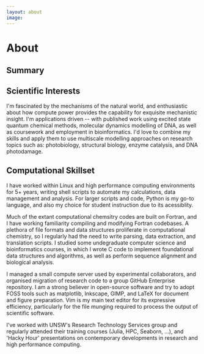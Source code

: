 ```yaml
---
layout: about
image: 
---
```


# About

## Summary
<!--author-->

## Scientific Interests
I'm fascinated by the mechanisms of the natural world, and enthusiastic about how compute power provides the capability for exquisite mechanistic insight. I'm applications driven -- with published work using excited state quantum chemical methods, molecular dynamics modelling of DNA, as well as coursework and employment in bioinformatics. I'd love to combine my skills and apply them to use multiscale modelling approaches on research topics such as: photobiology, structural biology, enzyme catalysis, and DNA photodamage.

## Computational Skillset
I have worked within Linux and high performance computing environments for 5+ years, writing shell scripts to automate my calculations, data management and analysis. For larger scripts and code, Python is my go-to language, and also my choice for student instruction due to its acessiblity. 

Much of the extant computational chemsitry codes are built on Fortran, and I have working familiarity compiling and modifying Fortran codebases. A plethora of file formats and data structures proliferate in computational chemistry, so I regularly had the need to write parsing, data extraction, and translation scripts. I studied some undegraduate computer science and bioinformatics courses, in which I wrote C code to implement foundational data structures and algorithms, as well as perform sequence alignment and biological analysis. 

I managed a small compute server used by experimental collaborators, and organised migration of research code to a group GitHub Enterprise repository. I am a strong believer in open-source software and try to adopt FOSS tools such as matplotlib, Inkscape, GIMP, and LaTeX for document and figure preparation. Vim is my main text editor for its expressive efficiency, particularly for the file munging required to process the output of scientific software.  

I've worked with UNSW's Research Technology Services group and regularly attended their training courses (Julia, HPC, Seaborn, ...), and 'Hacky Hour' presentations on contemporary developments in research and high performance computing. 

